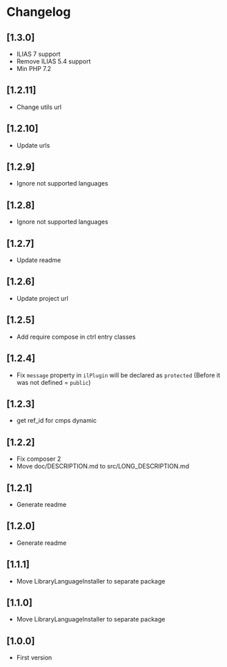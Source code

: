 # Changelog

## [1.3.0]
- ILIAS 7 support
- Remove ILIAS 5.4 support
- Min PHP 7.2

## [1.2.11]
- Change utils url

## [1.2.10]
- Update urls

## [1.2.9]
- Ignore not supported languages

## [1.2.8]
- Ignore not supported languages

## [1.2.7]
- Update readme

## [1.2.6]
- Update project url

## [1.2.5]
- Add require compose in ctrl entry classes

## [1.2.4]
- Fix `message` property in `ilPlugin` will be declared as `protected` (Before it was not defined = `public`)

## [1.2.3]
- get ref_id for cmps dynamic

## [1.2.2]
- Fix composer 2
- Move doc/DESCRIPTION.md to src/LONG_DESCRIPTION.md

## [1.2.1]
- Generate readme

## [1.2.0]
- Generate readme

## [1.1.1]
- Move LibraryLanguageInstaller to separate package

## [1.1.0]
- Move LibraryLanguageInstaller to separate package

## [1.0.0]
- First version
